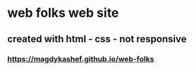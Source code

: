 
# web folks web site
## created with html - css - not responsive
### https://magdykashef.github.io/web-folks
